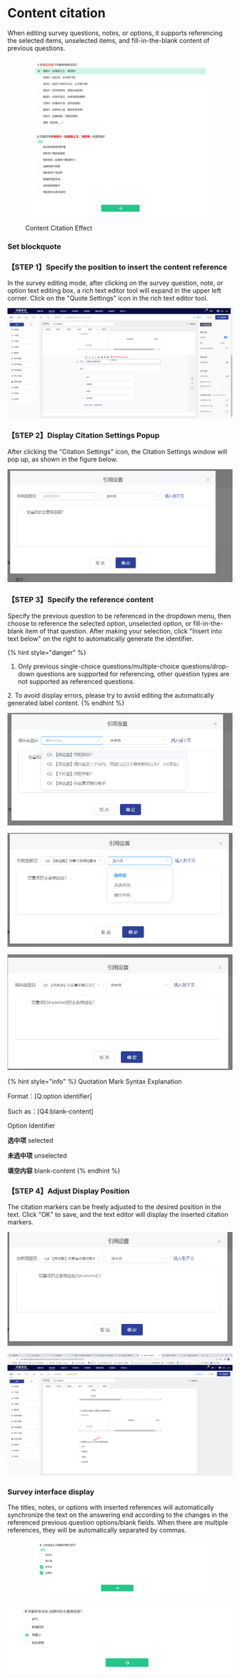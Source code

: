 # Content citation

When editing survey questions, notes, or options, it supports referencing the selected items, unselected items, and fill-in-the-blank content of previous questions.

<figure><img src="../../../.gitbook/assets/image (11) (1) (1).png" alt=""><figcaption><p>Content Citation Effect</p></figcaption></figure>

### Set blockquote

### 【STEP 1】Specify the position to insert the content reference

In the survey editing mode, after clicking on the survey question, note, or option text editing box, a rich text editor tool will expand in the upper left corner. Click on the "Quote Settings" icon in the rich text editor tool.

![Click the "Quote Settings" icon in the rich text editor](../../../.gitbook/assets/Snipaste_2023-10-08_11-14-24.png)



### 【STEP 2】Display Citation Settings Popup

After clicking the "Citation Settings" icon, the Citation Settings window will pop up, as shown in the figure below.

![Citation Settings Popup](../../../.gitbook/assets/Snipaste_2023-10-08_11-15-03.png)



### 【STEP 3】Specify the reference content

Specify the previous question to be referenced in the dropdown menu, then choose to reference the selected option, unselected option, or fill-in-the-blank item of that question. After making your selection, click "Insert into text below" on the right to automatically generate the identifier.

{% hint style="danger" %}
1. Only previous single-choice questions/multiple-choice questions/drop-down questions are supported for referencing, other question types are not supported as referenced questions.

&#x20;   2\. To avoid display errors, please try to avoid editing the automatically generated label content.
{% endhint %}

![Specify citation title](../../../.gitbook/assets/Snipaste_2023-10-08_11-16-09.png)

![Designated citation](../../../.gitbook/assets/Snipaste_2023-10-08_11-17-01.png)

![Automatically generate citation identifiers](../../../.gitbook/assets/Snipaste_2023-10-08_11-17-35.png)

{% hint style="info" %}
Quotation Mark Syntax Explanation

Format：\[Q:option identifier]

Such as：\[Q4:blank-content]

Option Identifier

**选中项** selected

&#x20;**未选中项**   unselected

**填空内容**  blank-content
{% endhint %}



### 【STEP 4】Adjust Display Position

The citation markers can be freely adjusted to the desired position in the text. Click "OK" to save, and the text editor will display the inserted citation markers.

![Adjust display position](../../../.gitbook/assets/Snipaste_2023-10-08_11-18-15.png)

![Citation markers inserted in edit mode](../../../.gitbook/assets/Snipaste_2023-10-08_11-18-51.png)



### Survey interface display

The titles, notes, or options with inserted references will automatically synchronize the text on the answering end according to the changes in the referenced previous question options/blank fields. When there are multiple references, they will be automatically separated by commas.

<figure><img src="../../../.gitbook/assets/Snipaste_2023-10-08_11-21-49.png" alt=""><figcaption></figcaption></figure>

![Dynamic synchronization of referenced content in the survey answering interface](../../../.gitbook/assets/Snipaste_2023-10-08_11-20-58.png)





